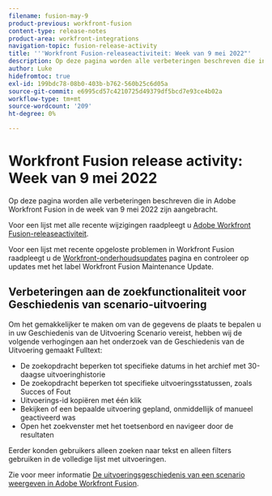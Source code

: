```yaml
---
filename: fusion-may-9
product-previous: workfront-fusion
content-type: release-notes
product-area: workfront-integrations
navigation-topic: fusion-release-activity
title: '''Workfront Fusion-releaseactiviteit: Week van 9 mei 2022"'
description: Op deze pagina worden alle verbeteringen beschreven die in Adobe Workfront Fusion in de week van 9 mei 2022 zijn aangebracht.
author: Luke
hidefromtoc: true
exl-id: 199bdc78-08b0-403b-b762-560b25c6d05a
source-git-commit: e6995cd57c4210725d49379df5bcd7e93ce4b02a
workflow-type: tm+mt
source-wordcount: '209'
ht-degree: 0%

---
```


# Workfront Fusion release activity: Week van 9 mei 2022

Op deze pagina worden alle verbeteringen beschreven die in Adobe Workfront Fusion in de week van 9 mei 2022 zijn aangebracht.

Voor een lijst met alle recente wijzigingen raadpleegt u [Adobe Workfront Fusion-releaseactiviteit](../../../product-announcements/product-releases/fusion-release-activity/fusion-release-activity.md).

Voor een lijst met recente opgeloste problemen in Workfront Fusion raadpleegt u de [Workfront-onderhoudsupdates](https://experienceleague.adobe.com/docs/workfront-known-issues/releases/current-updates.html) pagina en controleer op updates met het label Workfront Fusion Maintenance Update.


## Verbeteringen aan de zoekfunctionaliteit voor Geschiedenis van scenario-uitvoering

Om het gemakkelijker te maken om van de gegevens de plaats te bepalen u in uw Geschiedenis van de Uitvoering Scenario vereist, hebben wij de volgende verhogingen aan het onderzoek van de Geschiedenis van de Uitvoering gemaakt Fulltext:

* De zoekopdracht beperken tot specifieke datums in het archief met 30-daagse uitvoeringhistorie
* De zoekopdracht beperken tot specifieke uitvoeringsstatussen, zoals Succes of Fout
* Uitvoerings-id kopiëren met één klik
* Bekijken of een bepaalde uitvoering gepland, onmiddellijk of manueel geactiveerd was
* Open het zoekvenster met het toetsenbord en navigeer door de resultaten

Eerder konden gebruikers alleen zoeken naar tekst en alleen filters gebruiken in de volledige lijst met uitvoeringen.

Zie voor meer informatie [De uitvoeringsgeschiedenis van een scenario weergeven in Adobe Workfront Fusion](../../../workfront-fusion/scenarios/view-scenario-execution-history.md).
